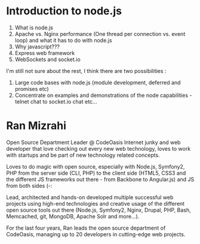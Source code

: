 Introduction to node.js
===
1. What is node.js
2. Apache vs. Nginx performance (One thread per connection vs. event loop) and what it has to do with node.js
3. Why javascript???
4. Express web framework
5. WebSockets and socket.io

I'm still not sure about the rest, I think there are two possibilities :
1. Large code bases with node.js (module development, deferred and promises etc)
2. Concentrate on examples and demonstrations of the node capabilities - telnet chat to socket.io chat etc...

Ran Mizrahi
===
Open Source Department Leader @ CodeOasis
Internet junky and web developer that love checking out every new web technology, loves to work with startups and be part of new technology related concepts.

Loves to do magic with open source, especially with Node.js, Symfony2, PHP from the server side (CLI, PHP) to the client side (HTML5, CSS3 and the different JS frameworks out there - from Backbone to Angular.js) and JS from both sides (-:

Lead, architected and hands-on developed multiple successful web projects using high-end technologies and creative usage of the different open source tools out there (Node.js, Symfony2, Nginx, Drupal, PHP, Bash, Memcached, git, MongoDB, Apache Solr and more...).

For the last four years, Ran leads the open source department of CodeOasis, managing up to 20 developers in cutting-edge web projects.

